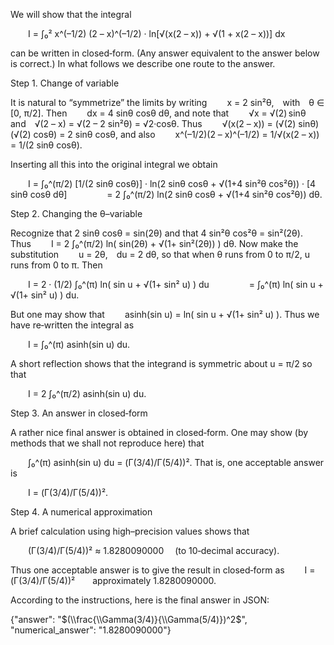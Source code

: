 We will show that the integral

  I = ∫₀² x^(–1/2) (2 – x)^(–1/2) · ln[√(x(2 – x)) + √(1 + x(2 – x))] dx

can be written in closed‐form. (Any answer equivalent to the answer below is correct.) In what follows we describe one route to the answer.

Step 1. Change of variable

It is natural to “symmetrize” the limits by writing
  x = 2 sin²θ, with θ ∈ [0, π/2].
Then
  dx = 4 sinθ cosθ dθ,
and note that
  √x = √(2) sinθ and √(2 – x) = √(2 – 2 sin²θ) = √2·cosθ.
Thus
  √(x(2 – x)) = (√(2) sinθ)(√(2) cosθ) = 2 sinθ cosθ,
and also
  x^(–1/2)(2 – x)^(–1/2) = 1/√(x(2 – x)) = 1/(2 sinθ cosθ).

Inserting all this into the original integral we obtain

  I = ∫₀^(π/2) [1/(2 sinθ cosθ)] · ln(2 sinθ cosθ + √(1+4 sin²θ cos²θ)) · [4 sinθ cosθ dθ]
     = 2 ∫₀^(π/2) ln(2 sinθ cosθ + √(1+4 sin²θ cos²θ)) dθ.

Step 2. Changing the θ–variable

Recognize that 2 sinθ cosθ = sin(2θ) and that 4 sin²θ cos²θ = sin²(2θ). Thus
  I = 2 ∫₀^(π/2) ln( sin(2θ) + √(1+ sin²(2θ)) ) dθ.
Now make the substitution
  u = 2θ, du = 2 dθ,
so that when θ runs from 0 to π/2, u runs from 0 to π. Then

  I = 2 · (1/2) ∫₀^(π) ln( sin u + √(1+ sin² u) ) du
     = ∫₀^(π) ln( sin u + √(1+ sin² u) ) du.

But one may show that
  asinh(sin u) = ln( sin u + √(1+ sin² u) ).
Thus we have re‐written the integral as

  I = ∫₀^(π) asinh(sin u) du.

A short reflection shows that the integrand is symmetric about u = π/2 so that

  I = 2 ∫₀^(π/2) asinh(sin u) du.

Step 3. An answer in closed‐form

A rather nice final answer is obtained in closed‐form. One may show (by methods that we shall not reproduce here) that

  ∫₀^(π) asinh(sin u) du = (Γ(3/4)/Γ(5/4))².
That is, one acceptable answer is

  I = (Γ(3/4)/Γ(5/4))².

Step 4. A numerical approximation

A brief calculation using high–precision values shows that

  (Γ(3/4)/Γ(5/4))² ≈ 1.8280090000  (to 10‐decimal accuracy).

Thus one acceptable answer is to give the result in closed‐form as
  I = (Γ(3/4)/Γ(5/4))²  approximately 1.8280090000.

According to the instructions, here is the final answer in JSON:

{"answer": "$(\\frac{\\Gamma(3/4)}{\\Gamma(5/4)})^2$", "numerical_answer": "1.8280090000"}